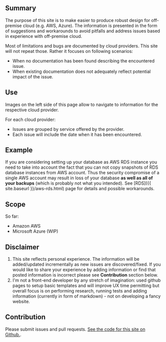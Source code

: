 ## Summary
The purpose of this site is to make easier to produce robust design for off-premise cloud (e.g. AWS, Azure). The information is presented in the form of  suggestions and workarounds to avoid pitfalls and address issues based in experience with off-premise cloud. 

Most of limitations and bugs are documented by cloud providers. This site will not repeat those. Rather it focuses on following scenarios: 

* When no documentation has been found describing the encountered issue. 
* When existing documentation does not adequately reflect potential impact of the issue.

## Use
Images on the left side of this page allow to navigate to information for the respective cloud provider.

For each cloud provider:

* Issues are grouped by service offered by the provider.
* Each issue will include the date when it has been encountered.

## Example
If you are considering setting up your database as AWS RDS instance you need to take into account the fact that you can not copy snapshots of RDS database instances from AWS account. Thus the security compromise of a single AWS account may  result in loss of your database **as well as all of your backups** (which is probably not what you intended). See [RDS]({{ site.baseurl }}/aws-rds.html) page for details and possible workarounds.

## Scope
So far: 

* Amazon AWS
* Microsoft Azure (WIP)

## Disclaimer
1. This site reflects personal experience. The information will be added/updated incrementally as new issues are discovered/fixed. If you would like to share your experience by adding information or find that posted information is incorrect please see **Contribution** section below.
2. I'm not a front-end developer by any stretch of imagination: used github pages to setup basic templates and will improve UX time permitting but overall focus is on performing research, running tests and adding information (currently in form of markdown) - not on developing a fancy website. 

## Contribution
Please submit issues and pull requests. [See the code for this site on Github.](https://github.com/romicgd/cloudmatter).

